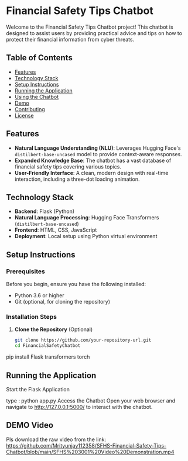 # Financial Safety Tips Chatbot

Welcome to the Financial Safety Tips Chatbot project! This chatbot is designed to assist users by providing practical advice and tips on how to protect their financial information from cyber threats.

## Table of Contents
- [Features](#features)
- [Technology Stack](#technology-stack)
- [Setup Instructions](#setup-instructions)
- [Running the Application](#running-the-application)
- [Using the Chatbot](#using-the-chatbot)
- [Demo](#demo)
- [Contributing](#contributing)
- [License](#license)

## Features
- **Natural Language Understanding (NLU)**: Leverages Hugging Face's `distilbert-base-uncased` model to provide context-aware responses.
- **Expanded Knowledge Base**: The chatbot has a vast database of financial safety tips covering various topics.
- **User-Friendly Interface**: A clean, modern design with real-time interaction, including a three-dot loading animation.

## Technology Stack
- **Backend**: Flask (Python)
- **Natural Language Processing**: Hugging Face Transformers (`distilbert-base-uncased`)
- **Frontend**: HTML, CSS, JavaScript
- **Deployment**: Local setup using Python virtual environment

## Setup Instructions

### Prerequisites
Before you begin, ensure you have the following installed:
- Python 3.6 or higher
- Git (optional, for cloning the repository)

### Installation Steps
1. **Clone the Repository** (Optional)
   ```bash
   git clone https://github.com/your-repository-url.git
   cd FinancialSafetyChatbot

pip install Flask transformers torch

## Running the Application

Start the Flask Application

type : python app.py
Access the Chatbot
Open your web browser and navigate to http://127.0.0.1:5000/ to interact with the chatbot.

## DEMO Video
Pls download the raw video from the link:
https://github.com/Mrityunjay112358/SFHS-Financial-Safety-Tips-Chatbot/blob/main/SFHS%203001%20Video%20Demonstration.mp4
